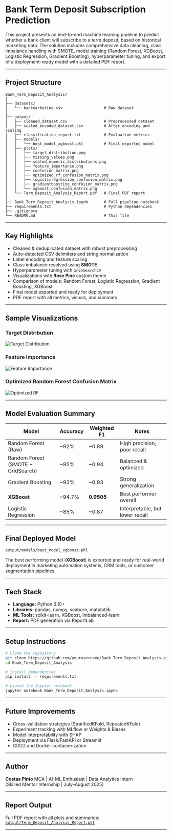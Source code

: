 # Bank Term Deposit Subscription Prediction
This project presents an end-to-end machine learning pipeline to predict whether a bank client will subscribe to a term deposit, based on historical marketing data. The solution includes comprehensive data cleaning, class imbalance handling with SMOTE, model training (Random Forest, XGBoost, Logistic Regression, Gradient Boosting), hyperparameter tuning, and export of a deployment-ready model with a detailed PDF report.

---

## Project Structure

```text
Bank_Term_Deposit_Analysis/
│
├── datasets/
│   └── bankmarketing.csv                  # Raw dataset
│
├── output/
│   ├── cleaned_dataset.csv                # Preprocessed dataset
│   ├── scaled_encoded_dataset.csv         # After encoding and scaling
│   ├── classification_report.txt          # Evaluation metrics
│   ├── models/
│   │   └── best_model_xgboost.pkl         # Final exported model
│   ├── plots/
│   │   ├── target_distribution.png
│   │   ├── missing_values.png
│   │   ├── scaled_numeric_distributions.png
│   │   ├── feature_importance.png
│   │   ├── confusion_matrix.png
│   │   ├── optimized_rf_confusion_matrix.png
│   │   ├── logisticregression_confusion_matrix.png
│   │   ├── gradientboosting_confusion_matrix.png
│   │   └── xgboost_confusion_matrix.png
│   └── Term_Deposit_Analysis_Report.pdf   # Final PDF report
│
├── Bank_Term_Deposit_Analysis.ipynb       # Full pipeline notebook
├── requirements.txt                       # Python dependencies
├── .gitignore
└── README.md                              # This file
````

---

## Key Highlights

* Cleaned & deduplicated dataset with robust preprocessing
* Auto-detected CSV delimiters and string normalization
* Label encoding and feature scaling
* Class imbalance resolved using **SMOTE**
* Hyperparameter tuning with `GridSearchCV`
* Visualizations with **Rose Pine** custom theme
* Comparison of models: Random Forest, Logistic Regression, Gradient Boosting, XGBoost
* Final model exported and ready for deployment
* PDF report with all metrics, visuals, and summary

---

## Sample Visualizations

### Target Distribution

![Target Distribution](output/plots/target_distribution.png)

### Feature Importance

![Feature Importance](output/plots/feature_importance.png)

### Optimized Random Forest Confusion Matrix

![Optimized RF](output/plots/optimized_rf_confusion_matrix.png)

---

## Model Evaluation Summary

| Model                              | Accuracy | Weighted F1 | Notes                           |
| ---------------------------------- | -------- | ----------- | ------------------------------- |
| Random Forest (Raw)                | \~92%    | \~0.89      | High precision, poor recall     |
| Random Forest (SMOTE + GridSearch) | \~95%    | \~0.94      | Balanced & optimized            |
| Gradient Boosting                  | \~93%    | \~0.93      | Strong generalization           |
| **XGBoost**                        | \~94.7%  | **0.9505**  | Best performer overall        |
| Logistic Regression                | \~85%    | \~0.87      | Interpretable, but lower recall |

---

## Final Deployed Model

```bash
output/models/best_model_xgboost.pkl
```

The best performing model (**XGBoost**) is exported and ready for real-world deployment in marketing automation systems, CRM tools, or customer segmentation pipelines.

---

## Tech Stack

* **Language:** Python 3.10+
* **Libraries:** pandas, numpy, seaborn, matplotlib
* **ML Tools:** scikit-learn, XGBoost, imbalanced-learn
* **Report:** PDF generation via ReportLab

---

## Setup Instructions

```bash
# Clone the repository
git clone https://github.com/yourusername/Bank_Term_Deposit_Analysis.git
cd Bank_Term_Deposit_Analysis

# Install dependencies
pip install -r requirements.txt

# Launch the Jupyter notebook
jupyter notebook Bank_Term_Deposit_Analysis.ipynb
```

---

## Future Improvements

* Cross-validation strategies (StratifiedKFold, RepeatedKFold)
* Experiment tracking with MLflow or Weights & Biases
* Model interpretability with SHAP
* Deployment via Flask/FastAPI or Streamlit
* CI/CD and Docker containerization

---

## Author

**Costas Pinto**
MCA | AI-ML Enthusiast | Data Analytics Intern  
[Skilled Mentor Internship | July–August 2025]

---

## Report Output

Full PDF report with all plots and summaries:
[`output/Term_Deposit_Analysis_Report.pdf`](output/Term_Deposit_Analysis_Report.pdf)

---
